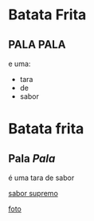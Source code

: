  # Batata Frita
 ## __PALA PALA__

e uma:

- tara
- de
- sabor

# Batata frita
## __Pala__ _Pala_

é uma tara de sabor

[sabor supremo](https://www.youtube.com/watch?v=pL_MlbPo3kg)

[foto](https://www.google.com/url?sa=i&url=https%3A%2F%2Fwww.continente.pt%2Fproduto%2Fbatatas-fritas-palha-caseira-pala-pala-7571550.html&psig=AOvVaw1UkCiSVOIl29X9AADlosaL&ust=1699097316817000&source=images&cd=vfe&ved=0CBEQjRxqFwoTCJiSrPLcp4IDFQAAAAAdAAAAABAW)